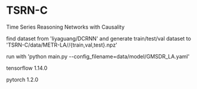# TSRN-C
Time Series Reasoning Networks with Causality

find dataset from 'liyaguang/DCRNN' 
and generate train/test/val dataset to 'TSRN-C/data/METR-LA//{train,val,test}.npz'


run with 'python main.py --config_filename=data/model/GMSDR_LA.yaml'


tensorflow                1.14.0

pytorch                   1.2.0
